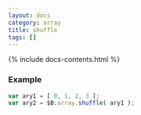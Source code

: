 ```yaml
---
layout: docs
category: array
title: shuffle
tags: []
---
```


{% include docs-contents.html %}

### Example
```js
var ary1 = [ 0, 1, 2, 3 ];
var ary2 = $B.array.shuffle( ary1 );
```